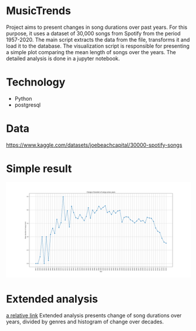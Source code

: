 # MusicTrends
Project aims to present changes in song durations over past years.
For this purpose, it uses a dataset of 30,000 songs from Spotify from the period 1957-2020.
The main script extracts the data from the file, transforms it and load it to the database.
The visualization script is responsible for presenting a simple plot comparing the mean length of songs over the years.
The detailed analysis is done in a jupyter notebook.

# Technology
- Python
- postgresql

# Data
https://www.kaggle.com/datasets/joebeachcapital/30000-spotify-songs

# Simple result
![Alt text](/SongDuration.png?raw=true "Songs duration over years")

# Extended analysis
[a relative link](notebooks/Analysis.pdf)
Extended analysis presents change of song durations over years, divided by genres and histogram of change over decades.